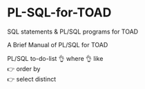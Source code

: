 # PL-SQL-for-TOAD
SQL statements &amp; PL/SQL programs for TOAD

A Brief Manual of PL/SQL for TOAD



PL/SQL to-do-list
:ok_hand: where 
:ok_hand: like  
:point_right: order by  
:point_right: select distinct 

